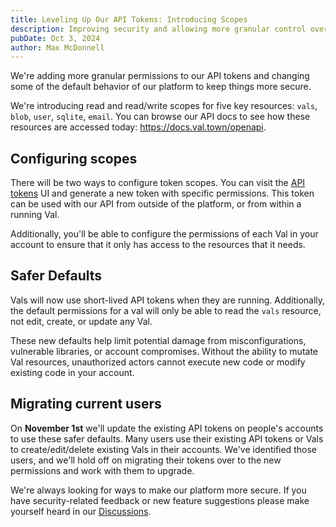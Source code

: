 ```yaml
---
title: Leveling Up Our API Tokens: Introducing Scopes
description: Improving security and allowing more granular control over permissions.
pubDate: Oct 3, 2024
author: Max McDonnell
---
```


We're adding more granular permissions to our API tokens and changing some of
the default behavior of our platform to keep things more secure.

We're introducing read and read/write scopes for five key resources: `vals`,
`blob`, `user`, `sqlite`, `email`. You can browse our API docs to see how these
resources are accessed today: https://docs.val.town/openapi.

## Configuring scopes

There will be two ways to configure token scopes. You can visit the
[API tokens](https://www.val.town/settings/api) UI and generate a new token with
specific permissions. This token can be used with our API from outside of the
platform, or from within a running Val.

Additionally, you'll be able to configure the permissions of each Val in your
account to ensure that it only has access to the resources that it needs.

## Safer Defaults

Vals will now use short-lived API tokens when they are running. Additionally,
the default permissions for a val will only be able to read the `vals` resource,
not edit, create, or update any Val.

These new defaults help limit potential damage from misconfigurations,
vulnerable libraries, or account compromises. Without the ability to mutate Val
resources, unauthorized actors cannot execute new code or modify existing code
in your account.

## Migrating current users

On **November 1st** we'll update the existing API tokens on people's accounts to
use these safer defaults. Many users use their existing API tokens or Vals to
create/edit/delete existing Vals in their accounts. We've identified those
users, and we'll hold off on migrating their tokens over to the new permissions
and work with them to upgrade.

We're always looking for ways to make our platform more secure. If you have
security-related feedback or new feature suggestions please make yourself heard
in our [Discussions](https://github.com/val-town/val-town-product/discussions).
